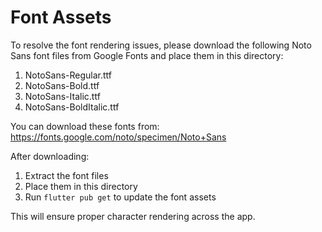 # Font Assets

To resolve the font rendering issues, please download the following Noto Sans font files from Google Fonts and place them in this directory:

1. NotoSans-Regular.ttf
2. NotoSans-Bold.ttf
3. NotoSans-Italic.ttf
4. NotoSans-BoldItalic.ttf

You can download these fonts from:
https://fonts.google.com/noto/specimen/Noto+Sans

After downloading:
1. Extract the font files
2. Place them in this directory
3. Run `flutter pub get` to update the font assets

This will ensure proper character rendering across the app.